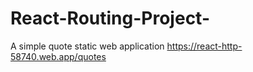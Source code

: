 # React-Routing-Project-
A simple quote static web application
https://react-http-58740.web.app/quotes
